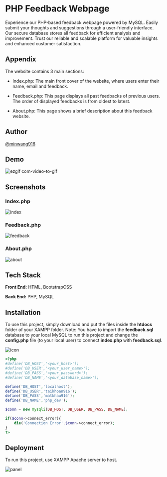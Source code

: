 
# PHP Feedback Webpage

Experience our PHP-based feedback webpage powered by MySQL. Easily submit your thoughts and suggestions through a user-friendly interface. Our secure database stores all feedback for efficient analysis and improvement. Trust our reliable and scalable platform for valuable insights and enhanced customer satisfaction.


## Appendix

The website contains 3 main sections:

+ Index.php: The main front cover of the website, where users enter their name, email and feedback.

+ Feedback.php: This page displays all past feedbacks of previous users. The order of displayed feedbacks is from oldest to latest.
 
+ About.php: This page shows a brief description about this feedback website. 


## Author

[@minwang916](https://github.com/minWang916)


## Demo

![ezgif com-video-to-gif](https://github.com/minWang916/PHP_feedback/assets/116493016/33e929c7-dda0-4fbb-8c6d-2110bd6bb9e2)


## Screenshots


### Index.php

![index](https://github.com/minWang916/PHP_feedback/assets/116493016/18e89034-2d8e-436f-be21-115afcfa00a2)


### Feedback.php

![feedback](https://github.com/minWang916/PHP_feedback/assets/116493016/3c8e1b0a-197a-4ad5-9d0e-3318d0cd24a6)

### About.php

![about](https://github.com/minWang916/PHP_feedback/assets/116493016/a0c2ad90-eafb-4d79-a54d-7a5779e4da56)

## Tech Stack

**Front End:** HTML, BootstrapCSS

**Back End:** PHP, MySQL 


## Installation

To use this project, simply download and put the files inside the **htdocs** folder of your XAMPP folder. Note: You have to import the **feedback.sql** database to your local MySQL to run this project and change the **config.php** file (to your local user) to connect **index.php** with **feedback.sql**.

![icon](https://github.com/minWang916/PHP_feedback/assets/116493016/c14def57-bd97-46b7-82cf-fc412441e21a)


```php
<?php
#define('DB_HOST','<your_host>');
#define('DB_USER','<your_user_name>');
#define('DB_PASS','<your_password>');
#define('DB_NAME','<your_database_name>');

define('DB_HOST','localhost');
define('DB_USER','taikhoan916');
define('DB_PASS','matkhau916');
define('DB_NAME','php_dev');

$conn = new mysqli(DB_HOST, DB_USER, DB_PASS, DB_NAME);

if($conn->connect_error){
    die('Connection Error'.$conn->connect_error);
}
?>
```
    
## Deployment

To run this project, use XAMPP Apache server to host.

![panel](https://github.com/minWang916/PHP_feedback/assets/116493016/6fb2b0f7-c33e-4d51-ada0-f111bf1054bf)


